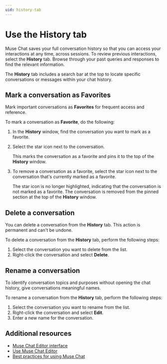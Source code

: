 ```yaml
---
uid: history-tab
---
```


# Use the History tab

Muse Chat saves your full conversation history so that you can access your interactions at any time, across sessions. To review previous interactions, select the **History** tab. Browse through your past queries and responses to find the relevant information.

The **History** tab includes a search bar at the top to locate specific conversations or messages within your chat history.

## Mark a conversation as Favorites

Mark important conversations as **Favorites** for frequent access and reference. 

To mark a conversation as **Favorite**, do the following:

1. In the **History** window, find the conversation you want to mark as a favorite.

2. Select the star icon next to the conversation.

   This marks the conversation as a favorite and pins it to the top of the **History** window.

3. To remove a conversation as a favorite, select the star icon next to the conversation that's currently marked as a favorite.

    The star icon is no longer highlighted, indicating that the conversation is not marked as a favorite. The conversation is removed from the pinned section at the top of the **History** window.

## Delete a conversation

You can delete a conversation from the **History** tab. This action is permanent and can't be undone.

To delete a conversation from the **History** tab, perform the following steps:

1. Select the conversation you want to delete from the list.
2. Right-click the conversation and select **Delete**.

## Rename a conversation

To identify conversation topics and purposes without opening the chat history, give conversations meaningful names.

To rename a conversation from the **History** tab, perform the following steps:

1. Select the conversation you want to rename from the list.
2. Right-click the conversation and select **Edit**.
3. Enter a new name for the conversation.

## Additional resources

* [Muse Chat Editor interface](editor-chat-interface.md)
* [Use Muse Chat Editor](use-editor-chat.md)
* [Best practices for using Muse Chat](best-practice-chat.md)
